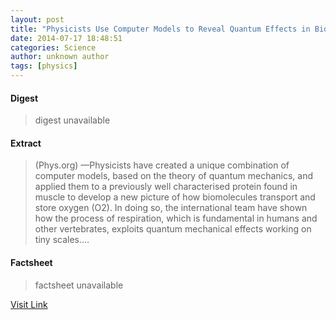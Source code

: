 ```yaml
---
layout: post
title: "Physicists Use Computer Models to Reveal Quantum Effects in Biological Oxygen Transport"
date: 2014-07-17 18:48:51
categories: Science
author: unknown author
tags: [physics]
---
```



#### Digest
>digest unavailable

#### Extract
>(Phys.org) —Physicists have created a unique combination of computer models, based on the theory of quantum mechanics, and applied them to a previously well characterised protein found in muscle to develop a new picture of how biomolecules transport and store oxygen (O2). In doing so, the international team have shown how the process of respiration, which is fundamental in humans and other vertebrates, exploits quantum mechanical effects working on tiny scales....

#### Factsheet
>factsheet unavailable

[Visit Link](http://phys.org/news324827298.html)


